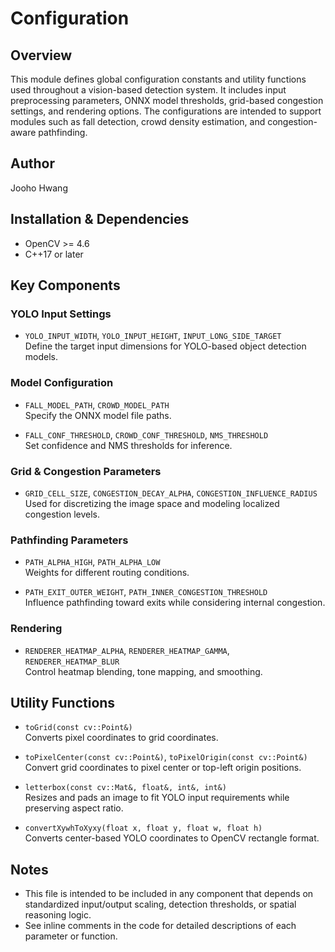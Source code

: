 # Configuration

## Overview

This module defines global configuration constants and utility functions used throughout a vision-based detection system. It includes input preprocessing parameters, ONNX model thresholds, grid-based congestion settings, and rendering options. The configurations are intended to support modules such as fall detection, crowd density estimation, and congestion-aware pathfinding.

## Author

Jooho Hwang

## Installation & Dependencies

- OpenCV >= 4.6
- C++17 or later

## Key Components

### YOLO Input Settings

- `YOLO_INPUT_WIDTH`, `YOLO_INPUT_HEIGHT`, `INPUT_LONG_SIDE_TARGET`  
  Define the target input dimensions for YOLO-based object detection models.

### Model Configuration

- `FALL_MODEL_PATH`, `CROWD_MODEL_PATH`  
  Specify the ONNX model file paths.

- `FALL_CONF_THRESHOLD`, `CROWD_CONF_THRESHOLD`, `NMS_THRESHOLD`  
  Set confidence and NMS thresholds for inference.

### Grid & Congestion Parameters

- `GRID_CELL_SIZE`, `CONGESTION_DECAY_ALPHA`, `CONGESTION_INFLUENCE_RADIUS`  
  Used for discretizing the image space and modeling localized congestion levels.

### Pathfinding Parameters

- `PATH_ALPHA_HIGH`, `PATH_ALPHA_LOW`  
  Weights for different routing conditions.

- `PATH_EXIT_OUTER_WEIGHT`, `PATH_INNER_CONGESTION_THRESHOLD`  
  Influence pathfinding toward exits while considering internal congestion.

### Rendering

- `RENDERER_HEATMAP_ALPHA`, `RENDERER_HEATMAP_GAMMA`, `RENDERER_HEATMAP_BLUR`  
  Control heatmap blending, tone mapping, and smoothing.

## Utility Functions

- `toGrid(const cv::Point&)`  
  Converts pixel coordinates to grid coordinates.

- `toPixelCenter(const cv::Point&)`, `toPixelOrigin(const cv::Point&)`  
  Convert grid coordinates to pixel center or top-left origin positions.

- `letterbox(const cv::Mat&, float&, int&, int&)`  
  Resizes and pads an image to fit YOLO input requirements while preserving aspect ratio.

- `convertXywhToXyxy(float x, float y, float w, float h)`  
  Converts center-based YOLO coordinates to OpenCV rectangle format.

## Notes

- This file is intended to be included in any component that depends on standardized input/output scaling, detection thresholds, or spatial reasoning logic.
- See inline comments in the code for detailed descriptions of each parameter or function.